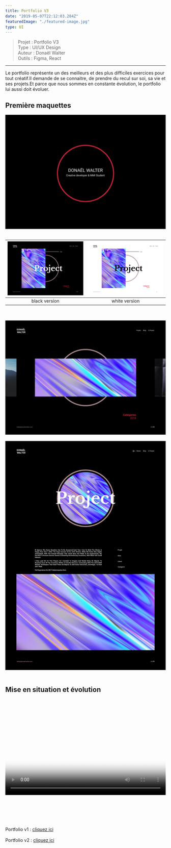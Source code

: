 ```yaml
---
title: Portfolio V3
date: "2019-05-07T22:12:03.284Z"
featuredImage: "./featured-image.jpg"
type: UI
---
```

>Projet : Portfolio V3 <br>
>Type : UI/UX Design <br>
>Auteur : Donaël Walter<br>
>Outils : Figma, React
----------------------------------------------------------

<div class="introP">
Le portfolio représente un des meilleurs et des plus difficiles exercices pour tout créatif.Il demande de se connaitre, de prendre du recul sur soi, sa vie et ses projets.Et parce que nous sommes en constante évolution, le portfolio lui aussi doit évoluer.
</div>

## Première maquettes
![Loader](./Amin.jpg)
<br></br>

| ![Home](./Bmin.jpg) | ![Home-White](./Cmin.jpg) |
|:------------:|:-------------:|
|       black version  |       white version     |
<br></br>
![drag](./featured-image.jpg)
<br></br>
![project](./Dmin.jpg)
<br></br>

## Mise en situation et évolution
<br></br>
<center>
<video style="width:100%" controls="false" poster="./featured-image.jpg" autoplay loop >
  <source src="./test-video.mp4"></source>
</video>
</center>

<br></br>
<br></br>

Portfolio v1 : <a target='_blanck' href="https://portfoliov1.donaelwalter.com/"> cliquez ici </a>
<br></br>
Portfolio v2 : <a target='_blanck' href="https://portfoliov2.donaelwalter.com/"> cliquez ici </a>
